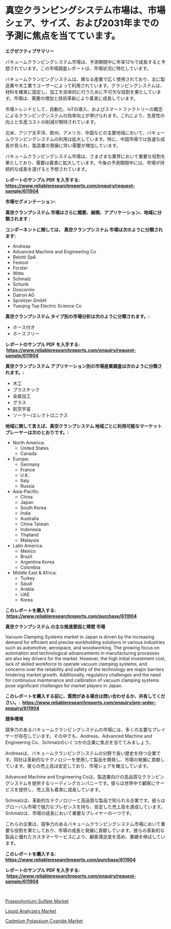 <p><h1>真空クランピングシステム市場は、市場シェア、サイズ、および2031年までの予測に焦点を当てています。</h1></p><p><strong>エグゼクティブサマリー</strong></p>
<p><p>バキュームクランピングシステム市場は、予測期間中に年率12％で成長すると予想されています。この市場調査レポートは、市場状況に特化しています。</p><p>バキュームクランピングシステムは、異なる産業で広く使用されており、主に製造業や木工業でユーザーによって利用されています。クランピングシステムは、材料を確実に固定し、加工を効率的に行うために不可欠な役割を果たしています。市場は、需要の増加と技術革新により着実に成長しています。</p><p>市場トレンドとして、自動化、IoTの導入、およびスマートファクトリーの概念によるクランピングシステムの効率向上が挙げられます。これにより、生産性の向上と生産コストの削減が期待されています。</p><p>北米、アジア太平洋、欧州、アメリカ、中国などの主要地域において、バキュームクランピングシステムの利用は拡大しています。特に、中国市場では急速な成長が見られ、製造業の発展に伴い需要が増加しています。</p><p>バキュームクランピングシステム市場は、さまざまな業界において重要な役割を果たしており、需要は着実に拡大しています。今後の予測期間中には、市場が持続的な成長を遂げると予想されています。</p></p>
<p><strong>レポートのサンプル PDF を入手する: <a href="https://www.reliableresearchreports.com/enquiry/request-sample/611904">https://www.reliableresearchreports.com/enquiry/request-sample/611904</a></strong></p>
<p><strong>市場セグメンテーション:</strong></p>
<p><strong> 真空クランプシステム 市場はさらに概要、展開、アプリケーション、地域に分類されます :</strong></p>
<p><strong>コンポーネントに関しては、 真空クランプシステム 市場は次のように分類されます: &nbsp;</strong></p>
<p><ul><li>Andreas</li><li>Advanced Machine and Engineering Co</li><li>Belotti SpA</li><li>Festool</li><li>Forster</li><li>Witte</li><li>Schmalz</li><li>Schunk</li><li>Doscornio</li><li>Datron AG</li><li>Spreitzer GmbH</li><li>Yueqing Top Electric Science Co</li></ul></p>
<p><strong> 真空クランプシステム タイプ別の市場分析は次のように分類されます。:</strong></p>
<p><ul><li>ホース付き</li><li>ホースフリー</li></ul></p>
<p><strong>レポートのサンプル PDF を入手する: &nbsp;<a href="https://www.reliableresearchreports.com/enquiry/request-sample/611904">https://www.reliableresearchreports.com/enquiry/request-sample/611904</a></strong></p>
<p><strong> 真空クランプシステム アプリケーション別の市場産業調査は次のように分類されます。:</strong></p>
<p><ul><li>木工</li><li>プラスチック</li><li>金属加工</li><li>グラス</li><li>航空宇宙</li><li>ソーラー/エレクトロニクス</li></ul></p>
<p><strong>地域に関して言えば、真空クランプシステム 地域ごとに利用可能なマーケットプレーヤーは次のとおりです。:</strong></p>
<p><ul>
    <li>
        North America:
        <ul>
            <li>United States</li>
            <li>Canada</li>
        </ul>
    </li>
    <li>
        Europe:
        <ul>
            <li>Germany</li>
            <li>France</li>
            <li>U.K.</li>
            <li>Italy</li>
            <li>Russia</li>
        </ul>
    </li>
    <li>
        Asia-Pacific:
        <ul>
            <li>China</li>
            <li>Japan</li>
            <li>South Korea</li>
            <li>India</li>
            <li>Australia</li>
            <li>China Taiwan</li>
            <li>Indonesia</li>
            <li>Thailand</li>
            <li>Malaysia</li>
        </ul>
    </li>
    <li>
        Latin America:
        <ul>
            <li>Mexico</li>
            <li>Brazil</li>
            <li>Argentina Korea</li>
            <li>Colombia</li>
        </ul>
    </li>
    <li>
        Middle East & Africa:
        <ul>
            <li>Turkey</li>
            <li>Saudi</li>
            <li>Arabia</li>
            <li>UAE</li>
            <li>Korea</li>
        </ul>
    </li>
    </ul></p>
<p><strong>このレポートを購入する: &nbsp;<a href="https://www.reliableresearchreports.com/purchase/611904">https://www.reliableresearchreports.com/purchase/611904</a></strong></p>
<p><strong>真空クランプシステム の主な推進要因と障壁 市場</strong></p>
<p><p>Vacuum Clamping Systems market in Japan is driven by the increasing demand for efficient and precise workholding solutions in various industries such as automotive, aerospace, and woodworking. The growing focus on automation and technological advancements in manufacturing processes are also key drivers for the market. However, the high initial investment cost, lack of skilled workforce to operate vacuum clamping systems, and concerns over the reliability and safety of the technology are major barriers hindering market growth. Additionally, regulatory challenges and the need for continuous maintenance and calibration of vacuum clamping systems pose significant challenges for market players in Japan.</p></p>
<p><strong>このレポートを購入する前に、質問がある場合は問い合わせるか、共有してください。:&nbsp; <a href="https://www.reliableresearchreports.com/enquiry/pre-order-enquiry/611904">https://www.reliableresearchreports.com/enquiry/pre-order-enquiry/611904</a></strong></p>
<p><strong>競争環境</strong></p>
<p><p>競争力のあるバキュームクランピングシステムの市場には、多くの主要なプレイヤーが存在しています。その中でも、Andreas、Advanced Machine and Engineering Co、Schmalzのいくつかの企業に焦点を当ててみましょう。</p><p>Andreasは、バキュームクランピングシステムの分野で長い歴史を持つ企業です。同社は革新的なテクノロジーを使用して製品を開発し、市場の発展に貢献しています。彼らの売上高は安定しており、市場シェアを確立しています。</p><p>Advanced Machine and Engineering Coは、製造業向けの高品質なクランピングシステムを提供するリーディングカンパニーです。彼らは世界中で顧客にサービスを提供し、売上高も着実に成長しています。</p><p>Schmalzは、革新的なテクノロジーと高品質な製品で知られる企業です。彼らはグローバル市場で強力なプレゼンスを持ち、安定した売上高を達成しています。Schmalzは、市場の成長において重要なプレイヤーの一つです。</p><p>これらの企業は、競争力のあるバキュームクランピングシステム市場において重要な役割を果たしており、市場の成長と発展に貢献しています。彼らの革新的な製品と優れたカスタマーサービスにより、顧客満足度を高め、業績を伸ばしています。</p></p>
<p><strong>このレポートを購入する: &nbsp; <a href="https://www.reliableresearchreports.com/purchase/611904">https://www.reliableresearchreports.com/purchase/611904</a></strong></p>
<p><strong>レポートのサンプル PDF を入手する: &nbsp;<a href="https://www.reliableresearchreports.com/enquiry/request-sample/611904">https://www.reliableresearchreports.com/enquiry/request-sample/611904</a></strong><strong></strong></p>
<p>&nbsp;</p>
<p><p><a href="https://invited-way-688.notion.site/Praseodymium-Sulfate-Market-Size-and-Growth-Market-Segmentation-Regional-and-Country-Breakdowns-a-be9865bc5dc142d6b5fde8163a3c024a">Praseodymium Sulfate Market</a></p><p><a href="https://view.publitas.com/reportprime-1/liquid-analyzers-market-research-report-forecasted-for-period-from-2024-2031-by-market-type-market-application-and-region/">Liquid Analyzers Market</a></p><p><a href="https://mire-aunt-385.notion.site/Cadmium-Potassium-Cyanide-Market-Insights-Market-Players-and-Forecast-Till-2031-7ffb953819cd49c99694896b3bc8337c">Cadmium Potassium Cyanide Market</a></p></p>